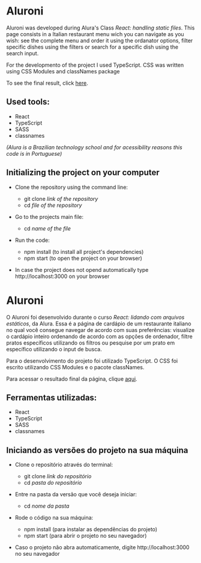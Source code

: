 # Aluroni

Aluroni was developed during Alura's Class *React: handling static files*. This page consists in a Italian restaurant menu wich you can navigate as you wish: see the complete menu and order it using the ordanator options, filter specific dishes using the filters or search for a specific dish using the search input.

For the developmento of the project I used TypeScript. CSS was written using CSS Modules and classNames package

To see the final result, click [here](https://learning-react-typescript-aluroni.vercel.app/).

## Used tools:

* React
* TypeScript
* SASS
* classnames

*(Alura is a Brazilian technology school and for acessibility reasons this code is in Portuguese)*

## Initializing the project on your computer

- Clone the repository using the command line:
    - git clone *link of the repository*
    - cd *file of the repository*
 
- Go to the projects main file:
    - cd *name of the file*
 
- Run the code:
    - npm install (to install all project's dependencies)
    - npm start (to open the project on your browser)
 
* In case the project does not opend automatically type http://localhost:3000 on your browser

#

# Aluroni

O Aluroni foi desenvolvido durante o curso *React: lidando com arquivos estáticos*, da Alura. Essa é a página de cardápio de um restaurante italiano no qual você consegue navegar de acordo com suas preferências: visualize o cardápio inteiro ordenando de acordo com as opções de ordenador, filtre pratos específicos utilizando os filtros ou pesquise por um prato em específico utilizando o input de busca.

Para o desenvolvimento do projeto foi utilizado TypeScript. O CSS foi escrito utilizando CSS Modules e o pacote classNames.

Para acessar o resultado final da página, clique [aqui](https://learning-react-typescript-aluroni.vercel.app/).

## Ferramentas utilizadas:

* React
* TypeScript
* SASS
* classnames

## Iniciando as versões do projeto na sua máquina

- Clone o repositório através do terminal:
    - git clone *link do repositório*
    - cd *pasta do repositório*
 
- Entre na pasta da versão que você deseja iniciar:
    - cd *nome da pasta*
 
- Rode o código na sua máquina:
    - npm install (para instalar as dependências do projeto)
    - npm start (para abrir o projeto no seu navegador)
 
* Caso o projeto não abra automaticamente, digite http://localhost:3000 no seu navegador
